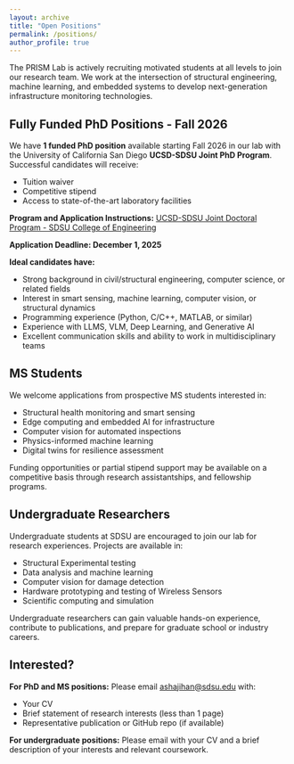 ```yaml
---
layout: archive
title: "Open Positions"
permalink: /positions/
author_profile: true
---
```


The PRISM Lab is actively recruiting motivated students at all levels to join our research team. We work at the intersection of structural engineering, machine learning, and embedded systems to develop next-generation infrastructure monitoring technologies.

## Fully Funded PhD Positions - Fall 2026

We have **1 funded PhD position** available starting Fall 2026 in our lab with the University of California San Diego **UCSD-SDSU Joint PhD Program**. Successful candidates will receive:

- Tuition waiver
- Competitive stipend
- Access to state-of-the-art laboratory facilities

**Program and Application Instructions:**
[UCSD-SDSU Joint Doctoral Program - SDSU College of Engineering](https://www.engineering.sdsu.edu/admissions/joint-doctoral)

**Application Deadline: December 1, 2025**

**Ideal candidates have:**
- Strong background in civil/structural engineering, computer science, or related fields
- Interest in smart sensing, machine learning, computer vision, or structural dynamics
- Programming experience (Python, C/C++, MATLAB, or similar)
- Experience with LLMS, VLM, Deep Learning, and Generative AI
- Excellent communication skills and ability to work in multidisciplinary teams

## MS Students

We welcome applications from prospective MS students interested in:
- Structural health monitoring and smart sensing
- Edge computing and embedded AI for infrastructure
- Computer vision for automated inspections
- Physics-informed machine learning
- Digital twins for resilience assessment

Funding opportunities or partial stipend support may be available on a competitive basis through research assistantships, and fellowship programs.

## Undergraduate Researchers

Undergraduate students at SDSU are encouraged to join our lab for research experiences. Projects are available in:
- Structural Experimental testing
- Data analysis and machine learning
- Computer vision for damage detection
- Hardware prototyping and testing of Wireless Sensors
- Scientific computing and simulation

Undergraduate researchers can gain valuable hands-on experience, contribute to publications, and prepare for graduate school or industry careers.

## Interested?

**For PhD and MS positions:** Please email [ashajihan@sdsu.edu](mailto:ashajihan@sdsu.edu) with:
- Your CV
- Brief statement of research interests (less than 1 page)
- Representative publication or GitHub repo (if available)

**For undergraduate positions:** Please email with your CV and a brief description of your interests and relevant coursework.